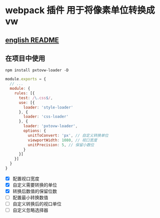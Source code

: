 # webpack 插件 用于将像素单位转换成 vw
## [english README](./README_EN.md)
## 在项目中使用

```npm
npm install pxtovw-loader -D
```

```javascript
module.exports = {
  // ...
  module: {
    rules: [{
      test: /\.css$/,
      use: [{
        loader: 'style-loader'
      }, {
        loader: 'css-loader'
      }, {
        loader: 'pxtovw-loader',
        options: {
          unitToConvert: 'px', // 自定义转换单位
          viewportWidth: 1080, // 视口宽度
          unitPrecision: 5, // 保留小数位
        }
      }]
    }]
  }
}
```

- [x] 配置视口宽度
- [x] 自定义需要转换的单位
- [x] 转换后数值的保留位数
- [ ] 配置最小转换数值
- [ ] 自定义转换后的视口单位
- [ ] 自定义忽略选择器